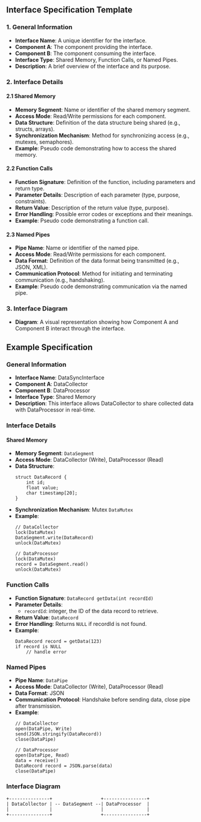 ## Interface Specification Template

### 1. General Information
- **Interface Name**: A unique identifier for the interface.
- **Component A**: The component providing the interface.
- **Component B**: The component consuming the interface.
- **Interface Type**: Shared Memory, Function Calls, or Named Pipes.
- **Description**: A brief overview of the interface and its purpose.

### 2. Interface Details

#### 2.1 Shared Memory
- **Memory Segment**: Name or identifier of the shared memory segment.
- **Access Mode**: Read/Write permissions for each component.
- **Data Structure**: Definition of the data structure being shared (e.g., structs, arrays).
- **Synchronization Mechanism**: Method for synchronizing access (e.g., mutexes, semaphores).
- **Example**: Pseudo code demonstrating how to access the shared memory.

#### 2.2 Function Calls
- **Function Signature**: Definition of the function, including parameters and return type.
- **Parameter Details**: Description of each parameter (type, purpose, constraints).
- **Return Value**: Description of the return value (type, purpose).
- **Error Handling**: Possible error codes or exceptions and their meanings.
- **Example**: Pseudo code demonstrating a function call.

#### 2.3 Named Pipes
- **Pipe Name**: Name or identifier of the named pipe.
- **Access Mode**: Read/Write permissions for each component.
- **Data Format**: Definition of the data format being transmitted (e.g., JSON, XML).
- **Communication Protocol**: Method for initiating and terminating communication (e.g., handshaking).
- **Example**: Pseudo code demonstrating communication via the named pipe.

### 3. Interface Diagram
- **Diagram**: A visual representation showing how Component A and Component B interact through the interface.

## Example Specification

### General Information
- **Interface Name**: DataSyncInterface
- **Component A**: DataCollector
- **Component B**: DataProcessor
- **Interface Type**: Shared Memory
- **Description**: This interface allows DataCollector to share collected data with DataProcessor in real-time.

### Interface Details

#### Shared Memory
- **Memory Segment**: `DataSegment`
- **Access Mode**: DataCollector (Write), DataProcessor (Read)
- **Data Structure**:
  ```pseudo
  struct DataRecord {
      int id;
      float value;
      char timestamp[20];
  }
  ```
- **Synchronization Mechanism**: Mutex `DataMutex`
- **Example**:
  ```pseudo
  // DataCollector
  lock(DataMutex)
  DataSegment.write(DataRecord)
  unlock(DataMutex)

  // DataProcessor
  lock(DataMutex)
  record = DataSegment.read()
  unlock(DataMutex)
  ```

### Function Calls
- **Function Signature**: `DataRecord getData(int recordId)`
- **Parameter Details**:
  - `recordId`: integer, the ID of the data record to retrieve.
- **Return Value**: `DataRecord`
- **Error Handling**: Returns `NULL` if recordId is not found.
- **Example**:
  ```pseudo
  DataRecord record = getData(123)
  if record is NULL
      // handle error
  ```

### Named Pipes
- **Pipe Name**: `DataPipe`
- **Access Mode**: DataCollector (Write), DataProcessor (Read)
- **Data Format**: JSON
- **Communication Protocol**: Handshake before sending data, close pipe after transmission.
- **Example**:
  ```pseudo
  // DataCollector
  open(DataPipe, Write)
  send(JSON.stringify(DataRecord))
  close(DataPipe)

  // DataProcessor
  open(DataPipe, Read)
  data = receive()
  DataRecord record = JSON.parse(data)
  close(DataPipe)
  ```

### Interface Diagram
```
+---------------+                  +----------------+
| DataCollector | -- DataSegment --| DataProcessor  |
|               |                  |                |
+---------------+                  +----------------+
```
